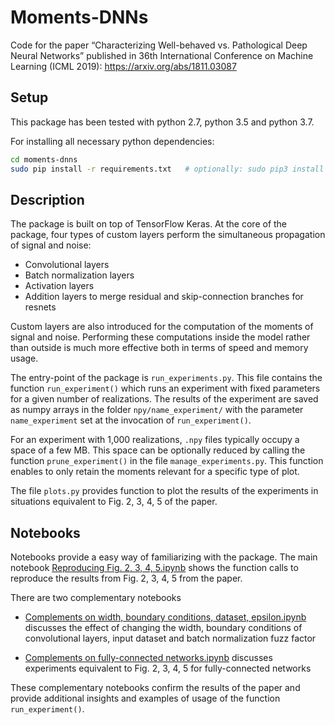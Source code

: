 # Moments-DNNs

Code for the paper “Characterizing Well-behaved vs. Pathological Deep Neural Networks” published in 36th International Conference on Machine Learning (ICML 2019): https://arxiv.org/abs/1811.03087

## Setup
This package has been tested with python 2.7, python 3.5 and python 3.7. 

For installing all necessary python dependencies:
```sh
cd moments-dnns
sudo pip install -r requirements.txt   # optionally: sudo pip3 install -r requirements.txt
```

## Description

The package is built on top of TensorFlow Keras. At the core of the package, four types of custom layers perform the simultaneous propagation of signal and noise:
* Convolutional layers
* Batch normalization layers
* Activation layers
* Addition layers to merge residual and skip-connection branches for resnets

Custom layers are also introduced for the computation of the moments of signal and noise. Performing these computations inside the model rather than outside is much more effective both in terms of speed and memory usage.

The entry-point of the package is `run_experiments.py`. This file contains the function `run_experiment()` which runs an experiment with fixed parameters for a given number of realizations. The results of the experiment are saved as numpy arrays in the folder `npy/name_experiment/` with the parameter `name_experiment` set at the invocation of `run_experiment()`.

For an experiment with 1,000 realizations, `.npy` files typically occupy a space of a few MB. This space can be optionally reduced by calling the function `prune_experiment()` in the file `manage_experiments.py`. This function enables to only retain the moments relevant for a specific type of plot.


The file `plots.py` provides function to plot the results of the experiments in situations equivalent to Fig. 2, 3, 4, 5 of the paper.


## Notebooks

Notebooks provide a easy way of familiarizing with the package. The main notebook [Reproducing Fig. 2, 3, 4, 5.ipynb](https://github.com/alabatie/moments-dnns/blob/master/Reproducing%20Fig.%202%2C%203%2C%204%2C%205.ipynb) shows the function calls to reproduce the results from Fig. 2, 3, 4, 5 from the paper.

There are two complementary notebooks 

- [Complements on width, boundary conditions, dataset, epsilon.ipynb](https://github.com/alabatie/moments-dnns/blob/master/Complements%20on%20width%2C%20boundary%20conditions%2C%20dataset%2C%20epsilon.ipynb) discusses the effect of changing the width, boundary conditions of convolutional layers, input dataset and batch normalization fuzz factor

- [Complements on fully-connected networks.ipynb](https://github.com/alabatie/moments-dnns/blob/master/Complements%20on%20fully-connected%20networks.ipynb) discusses experiments equivalent to Fig. 2, 3, 4, 5 for fully-connected networks

These complementary notebooks confirm the results of the paper and provide additional insights and examples of usage of the function `run_experiment()`.

